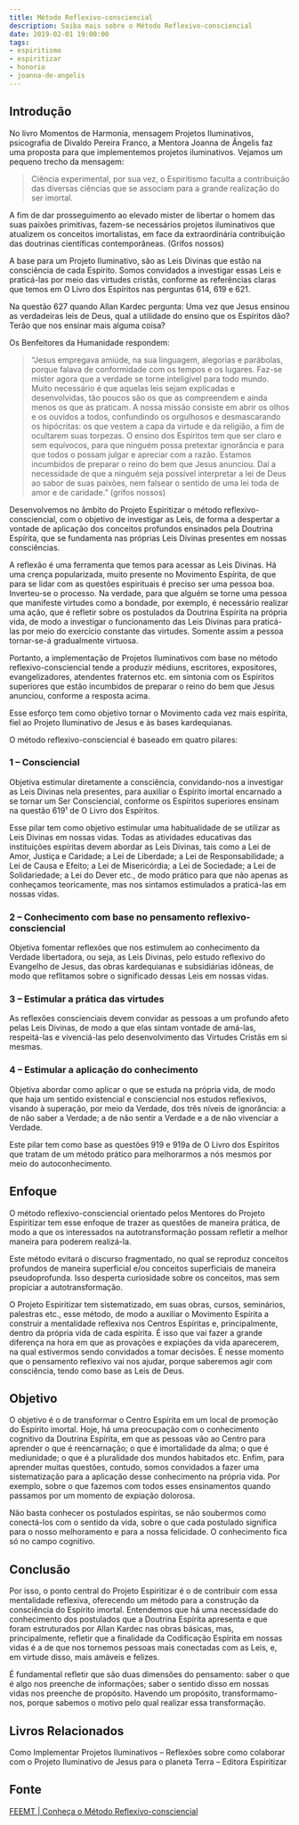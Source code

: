 ```yaml
---
title: Método Reflexivo-consciencial
description: Saiba mais sobre o Método Reflexivo-consciencial
date: 2019-02-01 19:00:00
tags:
- espiritismo
- espiritizar
- honorio
- joanna-de-angelis
---
```


## Introdução
No livro Momentos de Harmonia, mensagem Projetos Iluminativos, psicografia de
Divaldo Pereira Franco, a Mentora Joanna de Ângelis faz uma proposta para que
implementemos projetos iluminativos. Vejamos um pequeno trecho da mensagem:

> Ciência experimental, por sua vez, o Espiritismo faculta a contribuição das
diversas ciências que se associam para a grande realização do ser imortal.

A fim de dar prosseguimento ao elevado mister de libertar o homem das suas
paixões primitivas, fazem-se necessários projetos iluminativos que atualizem os
conceitos imortalistas, em face da extraordinária contribuição das doutrinas
científicas contemporâneas. (Grifos nossos)

A base para um Projeto Iluminativo, são as Leis Divinas que estão na consciência
de cada Espírito. Somos convidados a investigar essas Leis e praticá-las por
meio das virtudes cristãs, conforme as referências claras que temos em O Livro
dos Espíritos nas perguntas 614, 619 e 621.

Na questão 627 quando Allan Kardec pergunta: Uma vez que Jesus ensinou as
verdadeiras leis de Deus, qual a utilidade do ensino que os Espíritos dão? Terão
que nos ensinar mais alguma coisa?

Os Benfeitores da Humanidade respondem:

> “Jesus empregava amiúde, na sua linguagem, alegorias e parábolas, porque falava
de conformidade com os tempos e os lugares. Faz-se mister agora que a verdade se
torne inteligível para todo mundo. Muito necessário é que aquelas leis sejam
explicadas e desenvolvidas, tão poucos são os que as compreendem e ainda menos
os que as praticam. A nossa missão consiste em abrir os olhos e os ouvidos a
todos, confundindo os orgulhosos e desmascarando os hipócritas: os que vestem a
capa da virtude e da religião, a fim de ocultarem suas torpezas. O ensino dos
Espíritos tem que ser claro e sem equívocos, para que ninguém possa pretextar
ignorância e para que todos o possam julgar e apreciar com a razão. Estamos
incumbidos de preparar o reino do bem que Jesus anunciou. Daí a necessidade de
que a ninguém seja possível interpretar a lei de Deus ao sabor de suas paixões,
nem falsear o sentido de uma lei toda de amor e de caridade.” (grifos nossos)

Desenvolvemos no âmbito do Projeto Espiritizar o método reflexivo-consciencial,
com o objetivo de investigar as Leis, de forma a despertar a vontade de
aplicação dos conceitos profundos ensinados pela Doutrina Espírita, que se
fundamenta nas próprias Leis Divinas presentes em nossas consciências.

A reflexão é uma ferramenta que temos para acessar as Leis Divinas. Há uma
crença popularizada, muito presente no Movimento Espírita, de que para se lidar
com as questões espirituais é preciso ser uma pessoa boa. Inverteu-se o
processo. Na verdade, para que alguém se torne uma pessoa que manifeste virtudes
como a bondade, por exemplo, é necessário realizar uma ação, que é refletir
sobre os postulados da Doutrina Espírita na própria vida, de modo a investigar o
funcionamento das Leis Divinas para praticá-las por meio do exercício constante
das virtudes. Somente assim a pessoa tornar-se-á gradualmente virtuosa.

Portanto, a implementação de Projetos Iluminativos com base no método
reflexivo-consciencial tende a produzir médiuns, escritores, expositores,
evangelizadores, atendentes fraternos etc. em sintonia com os Espíritos
superiores que estão incumbidos de preparar o reino do bem que Jesus anunciou,
conforme a resposta acima.

Esse esforço tem como objetivo tornar o Movimento cada vez mais espírita, fiel
ao Projeto Iluminativo de Jesus e às bases kardequianas.

O método reflexivo-consciencial é baseado em quatro pilares:

### 1 – Consciencial
Objetiva estimular diretamente a consciência, convidando-nos a
investigar as Leis Divinas nela presentes, para auxiliar o Espírito imortal
encarnado a se tornar um Ser Consciencial, conforme os Espíritos superiores
ensinam na questão 619¹  de O Livro dos Espíritos.

Esse pilar tem como objetivo estimular uma habitualidade de se utilizar as Leis
Divinas em nossas vidas. Todas as atividades educativas das instituições
espíritas devem abordar as Leis Divinas, tais como a Lei de Amor, Justiça e
Caridade; a Lei de Liberdade; a Lei de Responsabilidade; a Lei de Causa e
Efeito; a Lei de Misericórdia; a Lei de Sociedade; a Lei de Solidariedade; a Lei
do Dever etc., de modo prático para que não apenas as conheçamos teoricamente,
mas nos sintamos estimulados a praticá-las em nossas vidas.

### 2 – Conhecimento com base no pensamento reflexivo-consciencial
Objetiva fomentar reflexões que nos estimulem ao conhecimento da Verdade
libertadora, ou seja, as Leis Divinas, pelo estudo reflexivo do Evangelho de
Jesus, das obras kardequianas e subsidiárias idôneas, de modo que reflitamos
sobre o significado dessas Leis em nossas vidas.

### 3 – Estimular a prática das virtudes
As reflexões conscienciais devem convidar as pessoas a um profundo afeto pelas
Leis Divinas, de modo a que elas sintam vontade de amá-las, respeitá-las e
vivenciá-las pelo desenvolvimento das Virtudes Cristãs em si mesmas.

### 4 – Estimular a aplicação do conhecimento
Objetiva abordar como aplicar o que se estuda na própria vida, de modo que haja
um sentido existencial e consciencial nos estudos reflexivos, visando à
superação, por meio da Verdade, dos três níveis de ignorância: a de não saber a
Verdade; a de não sentir a Verdade e a de não vivenciar a Verdade.

Este pilar tem como base as questões 919 e 919a de O Livro dos Espíritos que
tratam de um método prático para melhorarmos a nós mesmos por meio do
autoconhecimento.

## Enfoque
O método reflexivo-consciencial orientado pelos Mentores do Projeto Espiritizar
tem esse enfoque de trazer as questões de maneira prática, de modo a que os
interessados na autotransformação possam refletir a melhor maneira para poderem
realizá-la.

Este método evitará o discurso fragmentado, no qual se reproduz conceitos
profundos de maneira superficial e/ou conceitos superficiais de maneira
pseudoprofunda. Isso desperta curiosidade sobre os conceitos, mas sem propiciar
a autotransformação.

O Projeto Espiritizar tem sistematizado, em suas obras, cursos, seminários,
palestras etc., esse método, de modo a auxiliar o Movimento Espírita a construir
a mentalidade reflexiva nos Centros Espíritas e, principalmente, dentro da
própria vida de cada espírita. É isso que vai fazer a grande diferença na hora
em que as provações e expiações da vida aparecerem, na qual estivermos sendo
convidados a tomar decisões. É nesse momento que o pensamento reflexivo vai nos
ajudar, porque saberemos agir com consciência, tendo como base as Leis de Deus.

## Objetivo
O objetivo é o de transformar o Centro Espírita em um local de promoção do
Espírito imortal. Hoje, há uma preocupação com o conhecimento cognitivo da
Doutrina Espírita, em que as pessoas vão ao Centro para aprender o que é
reencarnação; o que é imortalidade da alma; o que é mediunidade; o que é a
pluralidade dos mundos habitados etc. Enfim, para aprender muitas questões,
contudo, somos convidados a fazer uma sistematização para a aplicação desse
conhecimento na própria vida. Por exemplo, sobre o que fazemos com todos esses
ensinamentos quando passamos por um momento de expiação dolorosa.

Não basta conhecer os postulados espíritas, se não soubermos como conectá-los
com o sentido da vida, sobre o que cada postulado significa para o nosso
melhoramento e para a nossa felicidade. O conhecimento fica só no campo
cognitivo.

## Conclusão
Por isso, o ponto central do Projeto Espiritizar é o de contribuir com essa
mentalidade reflexiva, oferecendo um método para a construção da consciência do
Espírito imortal. Entendemos que há uma necessidade do conhecimento dos
postulados que a Doutrina Espírita apresenta e que foram estruturados por Allan
Kardec nas obras básicas, mas, principalmente, refletir que a finalidade da
Codificação Espírita em nossas vidas é a de que nos tornemos pessoas mais
conectadas com as Leis, e, em virtude disso, mais amáveis e felizes.

É fundamental refletir que são duas dimensões do pensamento: saber o que é algo
nos preenche de informações; saber o sentido disso em nossas vidas nos preenche
de propósito. Havendo um propósito, transformamo-nos, porque sabemos o motivo
pelo qual realizar essa transformação.


## Livros Relacionados
Como Implementar Projetos Iluminativos – Reflexões sobre como colaborar com o Projeto Iluminativo de Jesus para o planeta Terra – Editora Espiritizar

## Fonte
[FEEMT | Conheça o Método Reflexivo-consciencial](https://espiritizar.feemt.org.br/noticias/conheca-o-metodo-reflexivo-consciencial/)
